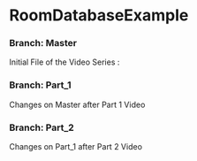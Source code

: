 # RoomDatabaseExample

### Branch: Master
Initial File of the Video Series :


### Branch: Part_1
Changes on Master after Part 1 Video


### Branch: Part_2
Changes on Part_1 after Part 2 Video
